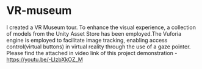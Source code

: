 
# VR-museum
I created a VR Museum tour. To enhance the visual experience, a collection of models from the Unity Asset Store has been employed.The Vuforia engine is employed to facilitate image tracking, enabling access control(virtual buttons) in virtual reality through the use of a gaze pointer.
Please find the attached in video link of this project demonstration - https://youtu.be/-LlzbXkOZ_M
